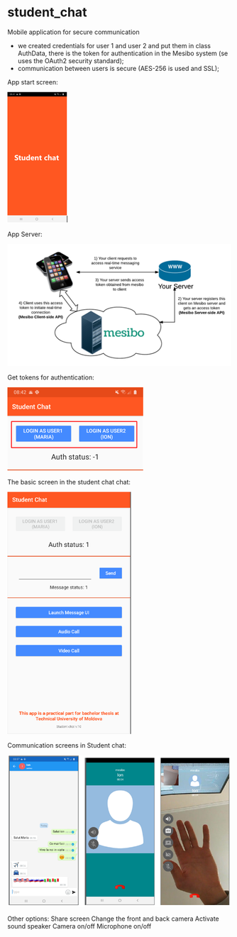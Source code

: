 # student_chat
Mobile application for secure communication

- we created credentials for user 1 and user 2 and put them in class
AuthData, there is the token for authentication in the Mesibo system (se
uses the OAuth2 security standard);
- communication between users is secure (AES-256 is used
and SSL);

App start screen:

![](appscreens/Capture.PNG)


App Server:

![](appscreens/Capture2.PNG)


Get tokens for authentication:

![](appscreens/Capture3.PNG)


The basic screen in the student chat chat:

![](appscreens/Capture4.PNG)


Communication screens in Student chat:

![](appscreens/Capture5.PNG)


Other options:
  Share screen
  Change the front and back camera
  Activate sound speaker
  Camera on/off
  Microphone on/off
